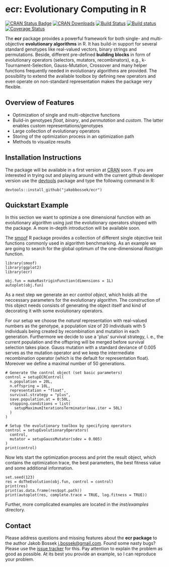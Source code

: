 # ecr: Evolutionary Computing in R

[![CRAN Status Badge](http://www.r-pkg.org/badges/version/ecr)](http://cran.r-project.org/web/packages/ecr)
[![CRAN Downloads](http://cranlogs.r-pkg.org/badges/ecr)](http://cran.rstudio.com/web/packages/ecr/index.html)
[![Build Status](https://travis-ci.org/jakobbossek/ecr.svg?branch=master)](https://travis-ci.org/jakobbossek/ecr)
[![Build status](https://ci.appveyor.com/api/projects/status/eu0nns2dsgocwntw/branch/master?svg=true)](https://ci.appveyor.com/project/jakobbossek/ecr/branch/master)
[![Coverage Status](https://coveralls.io/repos/jakobbossek/ecr/badge.svg)](https://coveralls.io/r/jakobbossek/ecr)

The **ecr** package provides a powerful framework for both single- and multi-objective **evolutionary algorithms** in R. It has build-in support for several standard genotypes like real-valued vectors, binary strings and permutations. Beside, different pre-defined **building blocks** in form of evolutionary operators (selectors, mutators, recombinators), e.g., k-Tournament-Selection, Gauss-Mutation, Crossover and many helper functions frequently needed in evolutionary algorithms are provided. The possibility to extend the available toolbox by defining new operators and even operate on non-standard representation makes the package very flexible.

## Overview of Features

* Optimization of single and multi-objective functions
* Build-in genotypes *float*, *binary*, and *permutation* and *custom*. The latter enables custom representations/genotypes
* Large collection of evolutionary operators
* Storing of the optimization process in an optimization path
* Methods to visualize results

## Installation Instructions

The package will be available in a first version at [CRAN](http://cran.r-project.org) soon. If you are interested in trying out and playing around with the current github developer version use the [devtools](https://github.com/hadley/devtools) package and type the following command in R:

```splus
devtools::install_github("jakobbossek/ecr")
```

## Quickstart Example

In this section we want to optimize a one dimensional function with an evolutionary algorithm using just the evolutionary operators shipped with the package. A more in-depth introduction will be available soon.

The [smoof](https://github.com/jakobbossek/smoof) R package provides a collection of different single objective test functions commonly used in algorithm benchmarking. As an example we are going to search for the global optimum of the one-dimensional *Rastrigin* function.

```splus
library(smoof)
library(ggplot2)
library(ecr)

obj.fun = makeRastriginFunction(dimensions = 1L)
autoplot(obj.fun)
```

As a next step we generate an ecr *control object*, which holds all the neccessary parameters for the evolutionary algorithm. The construction of this object needs consists of generating the object itself and kind of decorating it with some evolutionary operators.

For our setup we choose the *natural* representation with real-valued numbers as the genotype, a population size of 20 individuals with 5 individuals being created by recombination and mutation in each generation. Furthermore we decide to use a 'plus' survival strategy, i. e., the current population and the offspring will be merged before survival selection takes place. Gauss mutation with a standard deviance of 0.005 serves as the mutation operator and we keep the intermediate recombination operator (which is the default for representation float). Moreover we define a maximal number of 50 generations.

```splus
# Generate the control object (set basic parameters)
control = setupECRControl(
  n.population = 20L,
  n.offspring = 10L,
  representation = "float",
  survival.strategy = "plus",
  save.population.at = 0:50L,
  stopping.conditions = list(
    setupMaximumIterationsTerminator(max.iter = 50L)
  )
)

# Setup the evolutionary toolbox by specifying operators
control = setupEvolutionaryOperators(
  control,
  mutator = setupGaussMutator(sdev = 0.005)
)
print(control)
```

Now lets start the optimization process and print the result object, which contains the optimization trace, the best parameters, the best fitness value and some additional information.

```splus
set.seed(123)
res = doTheEvolution(obj.fun, control = control)
print(res)
print(as.data.frame(res$opt.path))
print(autoplot(res, complete.trace = TRUE, log.fitness = TRUE))
```

Further, more complicated examples are located in the *inst/examples* directory.

## Contact

Please address questions and missing features about the **ecr package** to the author Jakob Bossek <j.bossek@gmail.com>. Found some nasty bugs? Please use the [issue tracker](https://github.com/jakobbossek/ecr/issues) for this. Pay attention to explain the problem as good as possible. At its best you provide an example, so I can reproduce your problem.



